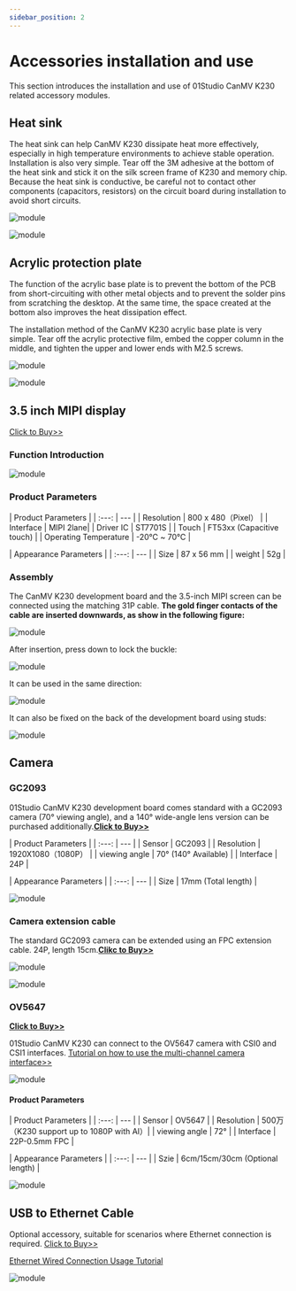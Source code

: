 ```yaml
---
sidebar_position: 2
---
```


# Accessories installation and use

This section introduces the installation and use of 01Studio CanMV K230 related accessory modules.

## Heat sink

The heat sink can help CanMV K230 dissipate heat more effectively, especially in high temperature environments to achieve stable operation. Installation is also very simple. Tear off the 3M adhesive at the bottom of the heat sink and stick it on the silk screen frame of K230 and memory chip. Because the heat sink is conductive, be careful not to contact other components (capacitors, resistors) on the circuit board during installation to avoid short circuits.

![module](./img/module/module1.png)

![module](./img/module/module2.jpg)

## Acrylic protection plate

The function of the acrylic base plate is to prevent the bottom of the PCB from short-circuiting with other metal objects and to prevent the solder pins from scratching the desktop. At the same time, the space created at the bottom also improves the heat dissipation effect.

The installation method of the CanMV K230 acrylic base plate is very simple. Tear off the acrylic protective film, embed the copper column in the middle, and tighten the upper and lower ends with M2.5 screws.

![module](./img/module/module3.png)

![module](./img/module/module4.png)

## 3.5 inch MIPI display

[Click to Buy>>](https://www.aliexpress.com/item/1005007579014355.html)

### Function Introduction

![module](./img/module/lcd.png)

### Product Parameters

|  Product Parameters |
|  :---:  | ---  |
| Resolution  | 800 x 480（Pixel） |
| Interface | MIPI 2lane|
| Driver IC  | ST7701S | 
| Touch  | FT53xx (Capacitive touch) |
| Operating Temperature  | -20℃ ~ 70℃ |

|  Appearance Parameters |
|  :---:  | ---  |
| Size  | 87 x 56 mm |
| weight  | 52g |

### Assembly

The CanMV K230 development board and the 3.5-inch MIPI screen can be connected using the matching 31P cable. **The gold finger contacts of the cable are inserted downwards, as show in the following figure:**

![module](./img/module/module5_1.png)

After insertion, press down to lock the buckle:

![module](./img/module/module5.png)

It can be used in the same direction:

![module](./img/module/module6.png)

It can also be fixed on the back of the development board using studs:

![module](./img/module/module7.png)

## Camera

### GC2093
01Studio CanMV K230 development board comes standard with a GC2093 camera (70° viewing angle), and a 140° wide-angle lens version can be purchased additionally.[**Click to Buy>>**](https://item.taobao.com/item.htm?id=841926094725)

|  Product Parameters |
|  :---:  | ---  |
| Sensor  | GC2093 |
| Resolution | 1920X1080（1080P） |
| viewing angle | 70° (140° Available) | 
| Interface  | 24P |

|  Appearance Parameters |
|  :---:  | ---  |
| Size  | 17mm (Total length) |

![module](./img/module/gc20931.png)

### Camera extension cable

The standard GC2093 camera can be extended using an FPC extension cable. 24P, length 15cm.[**Clikc to Buy>>**](https://item.taobao.com/item.htm?id=843993980296)

![module](./img/module/fpc1.png)

![module](./img/module/fpc2.png)

### OV5647

[**Click to Buy>>**](https://www.aliexpress.com/item/1005007707000572.html)

01Studio CanMV K230 can connect to the OV5647 camera with CSI0 and CSI1 interfaces. [Tutorial on how to use the multi-channel camera interface>>](../machine_vision/camera.md#multi-channel-camera-interface-usage)

![module](./img/module/ov5647_1.png)

#### Product Parameters

|  Product Parameters |
|  :---:  | ---  |
| Sensor  | OV5647 |
| Resolution | 500万（K230 support up to 1080P with AI）|
| viewing angle   | 72° | 
| Interface  | 22P-0.5mm FPC |

|  Appearance Parameters |
|  :---:  | ---  |
| Szie  | 6cm/15cm/30cm (Optional length)  |

![module](./img/module/ov5647_2.png)

## USB to Ethernet Cable

Optional accessory, suitable for scenarios where Ethernet connection is required. [Click to Buy>>](https://www.aliexpress.com/item/1005007591736465.html)

[Ethernet Wired Connection Usage Tutorial](../network/ethernet.md)

![module](./img/module/module8.jpg)